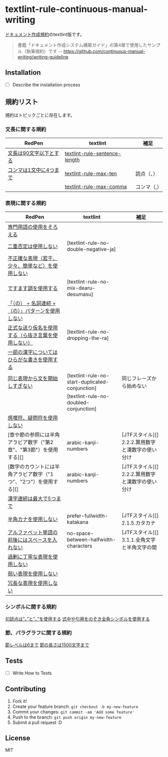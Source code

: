 # textlint-rule-continuous-manual-writing

[ドキュメント作成規約](https://github.com/continuous-manual-writing/writing-guideline/blob/master/writing-standard.md "ドキュメント作成規約")のtextlint版です。

> 書籍「ドキュメント作成システム構築ガイド」の第4章で使用したサンプル（執筆規約）です
> -- https://github.com/continuous-manual-writing/writing-guideline

## Installation

- [ ] Describe the installation process

## 規約リスト

規約はトピックごとに存在します。

### 文長に関する規約

| RedPen                   | textlint                        | 補足        |
|--------------------------|---------------------------------|-------------|
| [文長は90文字以下とする] | [textlint-rule-sentence-length] |             |
| [コンマは1文中に4つまで] | [textlint-rule-max-ten]         | 読点（、）  |
|                          | [textlint-rule-max-comma]       | コンマ（,） |


### 表現に関する規約

| RedPen                                                             | textlint                                        | 補足                                             |
|--------------------------------------------------------------------|-------------------------------------------------|--------------------------------------------------|
| [専門用語の使用をそろえる][]                                       |                                                 |                                                  |
| [二重否定は使用しない][]                                           | [textlint-rule-no-double-negative-ja]           |                                                  |
| [不正確な表現（若干、少々、簡単など）を使用しない][]               |                                                 |                                                  |
| [ですます調を使用する][]                                           | [textlint-rule-no-mix-dearu-desumasu]           |                                                  |
| [「（の） + 名詞連続 + （の）」パターンを使用しない][]             |                                                 |                                                  |
| [正式な送り仮名を使用する（ら抜き言葉を使用しない）][]             | [textlint-rule-no-dropping-the-ra]              |                                                  |
| [一部の漢字についてはひらがな書きを使用する][]                     |                                                 |                                                  |
| [同じ表現から文を開始しすぎない][]                                 | [textlint-rule-no-start-duplicated-conjunction] | 同じフレーズから始めない                         |
|                                                                    | [textlint-rule-no-doubled-conjunction]          |                                                  |
| [感嘆符、疑問符を使用しない][]                                     |                                                 |                                                  |
| [章や節の参照には半角アラビア数字（"第2章"、"第3節"）を使用する][] | arabic-kanji-numbers                            | [JTFスタイル][] 2.2.2.算用数字と漢数字の使い分け |
| [数字のカウントには半角アラビア数字（"1つ"、"2つ"）を使用する][]   | arabic-kanji-numbers                            | [JTFスタイル][] 2.2.2.算用数字と漢数字の使い分け |
| [漢字連続は最大で5つまで][]                                        |                                                 |                                                  |
| [半角カナを使用しない][]                                           | prefer-fullwidth-katakana                       | [JTFスタイル][] 2.1.5.カタカナ                   |
| [アルファベット単語の前後にはスペースを入れない][]                 | no-space-between-halfwidth-characters           | [JTFスタイル][] 3.1.1.全角文字と半角文字の間     |
| [過剰に丁寧な表現を使用しない][]                                   |                                                 |                                                  |
| [弱い表現を使用しない][]                                           |                                                 |                                                  |
| [冗長な表現を使用しない][]                                         |                                                 |                                                  |
### シンボルに関する規約

[句読点は”。”と”、”を使用する][]
[式中や引用をのぞき全角シンボルを使用する][]

### 節、パラグラフに関する規約

[節レベルは6まで][]
[節の長さは1500文字まで][]


## Tests

- [ ] Write How to Tests

## Contributing

1. Fork it!
2. Create your feature branch: `git checkout -b my-new-feature`
3. Commit your changes: `git commit -am 'Add some feature'`
4. Push to the branch: `git push origin my-new-feature`
5. Submit a pull request :D

## License

MIT


[文長は90文字以下とする]: https://github.com/continuous-manual-writing/book-source/blob/master/redpen-conf.xml#L3
[コンマは1文中に4つまで]: https://github.com/continuous-manual-writing/book-source/blob/master/redpen-conf.xml#L17
[専門用語の使用をそろえる]: https://github.com/continuous-manual-writing/book-source/blob/master/redpen-conf.xml#L10
[二重否定は使用しない]: https://github.com/continuous-manual-writing/book-source/blob/master/redpen-conf.xml#L28
[不正確な表現（若干、少々、簡単など）を使用しない]: https://github.com/continuous-manual-writing/book-source/blob/master/js/ambiguous-expression.js
[ですます調を使用する]: https://github.com/continuous-manual-writing/book-source/blob/master/redpen-conf.xml#L21
[「（の） + 名詞連続 + （の）」パターンを使用しない]: https://github.com/continuous-manual-writing/book-source/blob/master/js/doubled_no.js
[正式な送り仮名を使用する（ら抜き言葉を使用しない）]: https://github.com/continuous-manual-writing/book-source/blob/master/js/okurigana.js
[一部の漢字についてはひらがな書きを使用する]: https://github.com/continuous-manual-writing/book-source/blob/master/js/unsuggested-kanji.js
[同じ表現から文を開始しすぎない]: https://github.com/continuous-manual-writing/book-source/blob/master/redpen-conf.xml#L29
[感嘆符、疑問符を使用しない]: https://github.com/continuous-manual-writing/book-source/blob/master/js/japanese_emotional_sentence.js
[章や節の参照には、半角アラビア数字（"第2章"、"第3節"）を使用する]: https://github.com/continuous-manual-writing/book-source/blob/master/js/japanese_anchor_expression.js
[数字のカウントには半角アラビア数字を含むスタイル（"1つ"、"2つ"）を使用する]: https://github.com/continuous-manual-writing/book-source/blob/master/js/japanese_number_expression.js
[漢字連続は最大で5つまで]: https://github.com/continuous-manual-writing/book-source/blob/master/js/long_kanji_chain.js
[半角カナを使用しない]: https://github.com/continuous-manual-writing/book-source/blob/master/js/japanese_invalid_kana.js
[アルファベット単語の前後にはスペースを入れない]: https://github.com/continuous-manual-writing/book-source/blob/master/js/space_with_latin_word.js
[過剰に丁寧な表現を使用しない]: https://github.com/continuous-manual-writing/book-source/blob/master/js/japanese_too_polite_expressions.js
[弱い表現を使用しない]: https://github.com/continuous-manual-writing/book-source/blob/master/js/japanese_weak_expression.js
[冗長な表現を使用しない]: https://github.com/continuous-manual-writing/book-source/blob/master/js/redundant-ja-expression.js
[句読点は”。”と”、”を使用する]: https://github.com/continuous-manual-writing/book-source/blob/master/redpen-conf.xml#L6
[式中や引用をのぞき全角シンボルを使用する]: https://github.com/continuous-manual-writing/book-source/blob/master/redpen-conf.xml#L6
[節レベルは6まで]: https://github.com/continuous-manual-writing/book-source/blob/master/js/section_level_validator.js
[節の長さは1500文字まで]: https://github.com/continuous-manual-writing/book-source/blob/master/redpen-conf.xml#L14

[textlint-rule-sentence-length]: https://github.com/azu/textlint-rule-sentence-length  "azu/textlint-rule-sentence-length: textlint rule that limit Maximum Length of Sentence."
[textlint-rule-max-ten]: https://github.com/azu/textlint-rule-max-ten  "azu/textlint-rule-max-ten: textlint rule that limit maxinum ten(、) count of sentence."
[textlint-rule-max-comma]: https://github.com/azu/textlint-rule-max-comma  "azu/textlint-rule-max-comma: textlint rule is that limit maximum comma(,) count of sentence."